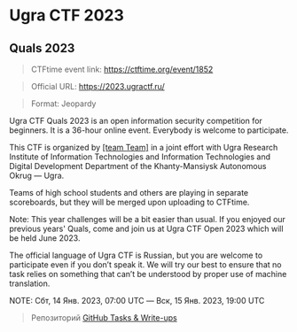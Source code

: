 # Ugra CTF 2023
## Quals 2023

> CTFtime event link: https://ctftime.org/event/1852

> Official URL: https://2023.ugractf.ru/

> Format: Jeopardy 

Ugra CTF Quals 2023 is an open information security competition for beginners. It is a 36-hour online event. Everybody is welcome to participate.

This CTF is organized by [[team Team]](https://ctftime.org/team/49808) in a joint effort with Ugra Research Institute of 
Information Technologies and Information Technologies and Digital Development Department of the Khanty-Mansiysk Autonomous Okrug — Ugra.

Teams of high school students and others are playing in separate scoreboards, but they will be merged upon uploading to CTFtime.

Note: This year challenges will be a bit easier than usual. If you enjoyed our previous years' Quals, come and join us at Ugra CTF Open 2023 which will be held June 2023.

The official language of Ugra CTF is Russian, but you are welcome to participate even if you don’t speak it. We will try our best to ensure that no task relies on something that can’t be understood by proper use of machine translation.

NOTE: Сбт, 14 Янв. 2023, 07:00 UTC — Вск, 15 Янв. 2023, 19:00 UTC

> Репозиторий [GitHub Tasks & Write-ups](https://github.com/teamteamdev/ugractf-2023-quals)